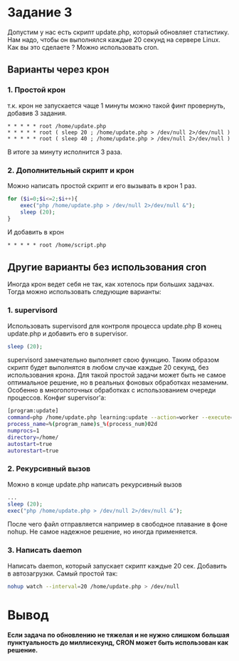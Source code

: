 # Задание 3
Допустим у нас есть скрипт update.php, который обновляет статистику. Нам надо, чтобы он выполнялся каждые 20 секунд на сервере Linux. Как вы это сделаете ? Можно использовать cron.

## Варианты через крон
### 1. Простой крон
 т.к. крон не запускается чаще 1 минуты можно такой финт провернуть, добавив 3 задания.
 ```cron
* * * * * root /home/update.php
* * * * * root ( sleep 20 ; /home/update.php > /dev/null 2>/dev/null )
* * * * * root ( sleep 40 ; /home/update.php > /dev/null 2>/dev/null )
```
В итоге за минуту исполнится 3 раза. 

### 2. Дополнительный скрипт и крон
Можно написать простой скрипт и его вызывать в крон 1 раз.
```php
for ($i=0;$i<=2;$i++){
	exec("php /home/update.php > /dev/null 2>/dev/null &");
	sleep (20);
}
```
И добавить в крон
```cron
* * * * * root /home/script.php
```

## Другие варианты без использования cron
Иногда крон ведет себя не так, как хотелось при больших задачах. Тогда можно использовать следующие варианты:
### 1. supervisord
Использовать supervisord для контроля процесса update.php
В конец update.php и добавить его в supervisor.
```php
sleep (20);
```
supervisord замечательно выполняет свою функцию. Таким образом скрипт будет выполнятся в любом случае каждые 20 секунд, без использования крона. Для такой простой задачи может быть не самое оптимальное решение, но в реальных фоновых обработках незаменим. Особенно в многопоточных обработках с использованием очереди процессов.
Конфиг supervisor'а:
```bash
[program:update]
command=php /home/update.php learning:update --action=worker --execute=1
process_name=%(program_name)s_%(process_num)02d
numprocs=1
directory=/home/
autostart=true
autorestart=true
```

### 2. Рекурсивный вызов
Можно в конце update.php 
написать рекурсивный вызов
```php
...
sleep (20);
exec("php /home/update.php > /dev/null 2>/dev/null &");
```
После чего файл отправляется например в свободное плавание в фоне nohup.
Не самое надежное решение, но иногда применяется.

### 3. Написать daemon 
Написать daemon, который запускает скрипт каждые 20 сек. Добавить в автозагрузки.
Самый простой так:
```bash
nohup watch --interval=20 /home/update.php > /dev/null
```

# Вывод
**Если задача по обновлению не тяжелая и не нужно слишком большая пунктуальность до миллисекунд, CRON может быть использован как решение.**
